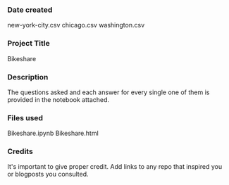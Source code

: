 ### Date created
new-york-city.csv
chicago.csv
washington.csv

### Project Title
Bikeshare

### Description
The questions asked and each answer for every single one of them is provided in the notebook attached.

### Files used
Bikeshare.ipynb
Bikeshare.html

### Credits
It's important to give proper credit. Add links to any repo that inspired you or blogposts you consulted.
